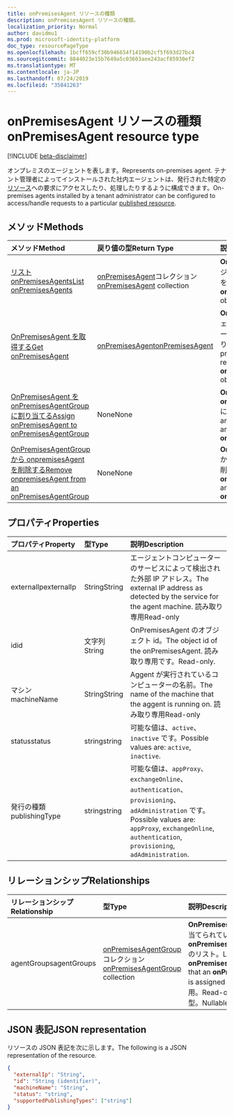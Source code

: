 ```yaml
---
title: onPremisesAgent リソースの種類
description: onPremisesAgent リソースの種類。
localization_priority: Normal
author: davidmu1
ms.prod: microsoft-identity-platform
doc_type: resourcePageType
ms.openlocfilehash: 1bcff659cf30b946654f14190b2cf5f693d27bc4
ms.sourcegitcommit: 8844023e15b7649a5c03603aee243acf85930ef2
ms.translationtype: MT
ms.contentlocale: ja-JP
ms.lasthandoff: 07/24/2019
ms.locfileid: "35841263"
---
```

# <a name="onpremisesagent-resource-type"></a><span data-ttu-id="8a58d-103">onPremisesAgent リソースの種類</span><span class="sxs-lookup"><span data-stu-id="8a58d-103">onPremisesAgent resource type</span></span>

[!INCLUDE [beta-disclaimer](../../includes/beta-disclaimer.md)]

<span data-ttu-id="8a58d-104">オンプレミスのエージェントを表します。</span><span class="sxs-lookup"><span data-stu-id="8a58d-104">Represents on-premises agent.</span></span> <span data-ttu-id="8a58d-105">テナント管理者によってインストールされた社内エージェントは、発行された特定の[リソース](publishedresource.md)への要求にアクセスしたり、処理したりするように構成できます。</span><span class="sxs-lookup"><span data-stu-id="8a58d-105">On-premises agents installed by a tenant administrator can be configured to access/handle requests to a particular [published resource](publishedresource.md).</span></span>

## <a name="methods"></a><span data-ttu-id="8a58d-106">メソッド</span><span class="sxs-lookup"><span data-stu-id="8a58d-106">Methods</span></span>

| <span data-ttu-id="8a58d-107">メソッド</span><span class="sxs-lookup"><span data-stu-id="8a58d-107">Method</span></span>       | <span data-ttu-id="8a58d-108">戻り値の型</span><span class="sxs-lookup"><span data-stu-id="8a58d-108">Return Type</span></span> | <span data-ttu-id="8a58d-109">説明</span><span class="sxs-lookup"><span data-stu-id="8a58d-109">Description</span></span> |
|:-------------|:------------|:------------|
| [<span data-ttu-id="8a58d-110">リスト onPremisesAgents</span><span class="sxs-lookup"><span data-stu-id="8a58d-110">List onPremisesAgents</span></span>](../api/onpremisesagent-list.md) | <span data-ttu-id="8a58d-111">[onPremisesAgent](onpremisesagent.md)コレクション</span><span class="sxs-lookup"><span data-stu-id="8a58d-111">[onPremisesAgent](onpremisesagent.md) collection</span></span> | <span data-ttu-id="8a58d-112">**OnPremisesAgents**オブジェクトのコレクションを取得します。</span><span class="sxs-lookup"><span data-stu-id="8a58d-112">Get an **onPremisesAgents** object collection.</span></span> |
| [<span data-ttu-id="8a58d-113">OnPremisesAgent を取得する</span><span class="sxs-lookup"><span data-stu-id="8a58d-113">Get onPremisesAgent</span></span>](../api/onpremisesagent-get.md) | [<span data-ttu-id="8a58d-114">onPremisesAgent</span><span class="sxs-lookup"><span data-stu-id="8a58d-114">onPremisesAgent</span></span>](onpremisesagent.md) | <span data-ttu-id="8a58d-115">**OnPremisesAgent**オブジェクトのプロパティとリレーションシップを読み取ります。</span><span class="sxs-lookup"><span data-stu-id="8a58d-115">Read the properties and relationships of an **onPremisesAgent** object.</span></span> |
| [<span data-ttu-id="8a58d-116">OnPremisesAgent を onPremisesAgentGroup に割り当てる</span><span class="sxs-lookup"><span data-stu-id="8a58d-116">Assign onPremisesAgent to onPremisesAgentGroup</span></span>](../api/onpremisesagent-post-agentgroups.md) | <span data-ttu-id="8a58d-117">None</span><span class="sxs-lookup"><span data-stu-id="8a58d-117">None</span></span> | <span data-ttu-id="8a58d-118">**OnPremisesAgent**を**onPremisesAgentGroup**に割り当てます。</span><span class="sxs-lookup"><span data-stu-id="8a58d-118">Assign an **onPremisesAgent** to an **onPremisesAgentGroup**.</span></span>|
| [<span data-ttu-id="8a58d-119">OnPremisesAgentGroup から onpremisesAgent を削除する</span><span class="sxs-lookup"><span data-stu-id="8a58d-119">Remove onpremisesAgent from an onPremisesAgentGroup</span></span>](../api/onpremisesagent-delete-agentgroups.md) | <span data-ttu-id="8a58d-120">None</span><span class="sxs-lookup"><span data-stu-id="8a58d-120">None</span></span> | <span data-ttu-id="8a58d-121">**OnPremisesAgentGroup**から**onPremisesAgent**を削除します。</span><span class="sxs-lookup"><span data-stu-id="8a58d-121">Remove an **onPremisesAgent** from an **onPremisesAgentGroup**.</span></span> |

## <a name="properties"></a><span data-ttu-id="8a58d-122">プロパティ</span><span class="sxs-lookup"><span data-stu-id="8a58d-122">Properties</span></span>

| <span data-ttu-id="8a58d-123">プロパティ</span><span class="sxs-lookup"><span data-stu-id="8a58d-123">Property</span></span>     | <span data-ttu-id="8a58d-124">型</span><span class="sxs-lookup"><span data-stu-id="8a58d-124">Type</span></span>        | <span data-ttu-id="8a58d-125">説明</span><span class="sxs-lookup"><span data-stu-id="8a58d-125">Description</span></span> |
|:-------------|:------------|:------------|
|<span data-ttu-id="8a58d-126">externalIp</span><span class="sxs-lookup"><span data-stu-id="8a58d-126">externalIp</span></span>|<span data-ttu-id="8a58d-127">String</span><span class="sxs-lookup"><span data-stu-id="8a58d-127">String</span></span>|<span data-ttu-id="8a58d-128">エージェントコンピューターのサービスによって検出された外部 IP アドレス。</span><span class="sxs-lookup"><span data-stu-id="8a58d-128">The external IP address as detected by the service for the agent machine.</span></span> <span data-ttu-id="8a58d-129">読み取り専用</span><span class="sxs-lookup"><span data-stu-id="8a58d-129">Read-only</span></span>|
|<span data-ttu-id="8a58d-130">id</span><span class="sxs-lookup"><span data-stu-id="8a58d-130">id</span></span>|<span data-ttu-id="8a58d-131">文字列</span><span class="sxs-lookup"><span data-stu-id="8a58d-131">String</span></span>| <span data-ttu-id="8a58d-132">OnPremisesAgent のオブジェクト id。</span><span class="sxs-lookup"><span data-stu-id="8a58d-132">The object id of the onPremisesAgent.</span></span> <span data-ttu-id="8a58d-133">読み取り専用です。</span><span class="sxs-lookup"><span data-stu-id="8a58d-133">Read-only.</span></span>|
|<span data-ttu-id="8a58d-134">マシン</span><span class="sxs-lookup"><span data-stu-id="8a58d-134">machineName</span></span>|<span data-ttu-id="8a58d-135">String</span><span class="sxs-lookup"><span data-stu-id="8a58d-135">String</span></span>|<span data-ttu-id="8a58d-136">Aggent が実行されているコンピューターの名前。</span><span class="sxs-lookup"><span data-stu-id="8a58d-136">The name of the machine that the aggent is running on.</span></span> <span data-ttu-id="8a58d-137">読み取り専用</span><span class="sxs-lookup"><span data-stu-id="8a58d-137">Read-only</span></span>|
|<span data-ttu-id="8a58d-138">status</span><span class="sxs-lookup"><span data-stu-id="8a58d-138">status</span></span>|<span data-ttu-id="8a58d-139">string</span><span class="sxs-lookup"><span data-stu-id="8a58d-139">string</span></span>| <span data-ttu-id="8a58d-140">可能な値は、`active`、`inactive` です。</span><span class="sxs-lookup"><span data-stu-id="8a58d-140">Possible values are: `active`, `inactive`.</span></span>|
|<span data-ttu-id="8a58d-141">発行の種類</span><span class="sxs-lookup"><span data-stu-id="8a58d-141">publishingType</span></span>|<span data-ttu-id="8a58d-142">string</span><span class="sxs-lookup"><span data-stu-id="8a58d-142">string</span></span>| <span data-ttu-id="8a58d-143">可能な値は、`appProxy`、`exchangeOnline`、`authentication`、`provisioning`、`adAdministration` です。</span><span class="sxs-lookup"><span data-stu-id="8a58d-143">Possible values are: `appProxy`, `exchangeOnline`, `authentication`, `provisioning`, `adAdministration`.</span></span>|

## <a name="relationships"></a><span data-ttu-id="8a58d-144">リレーションシップ</span><span class="sxs-lookup"><span data-stu-id="8a58d-144">Relationships</span></span>

| <span data-ttu-id="8a58d-145">リレーションシップ</span><span class="sxs-lookup"><span data-stu-id="8a58d-145">Relationship</span></span> | <span data-ttu-id="8a58d-146">型</span><span class="sxs-lookup"><span data-stu-id="8a58d-146">Type</span></span>        | <span data-ttu-id="8a58d-147">説明</span><span class="sxs-lookup"><span data-stu-id="8a58d-147">Description</span></span> |
|:-------------|:------------|:------------|
|<span data-ttu-id="8a58d-148">agentGroups</span><span class="sxs-lookup"><span data-stu-id="8a58d-148">agentGroups</span></span>|<span data-ttu-id="8a58d-149">[onPremisesAgentGroup](onpremisesagentgroup.md)コレクション</span><span class="sxs-lookup"><span data-stu-id="8a58d-149">[onPremisesAgentGroup](onpremisesagentgroup.md) collection</span></span>| <span data-ttu-id="8a58d-150">**OnPremisesAgent**が割り当てられている**onPremisesAgentGroups**のリスト。</span><span class="sxs-lookup"><span data-stu-id="8a58d-150">List of **onPremisesAgentGroups** that an **onPremisesAgent** is assigned to.</span></span> <span data-ttu-id="8a58d-151">読み取り専用。</span><span class="sxs-lookup"><span data-stu-id="8a58d-151">Read-only.</span></span> <span data-ttu-id="8a58d-152">Null 許容型。</span><span class="sxs-lookup"><span data-stu-id="8a58d-152">Nullable.</span></span>|

## <a name="json-representation"></a><span data-ttu-id="8a58d-153">JSON 表記</span><span class="sxs-lookup"><span data-stu-id="8a58d-153">JSON representation</span></span>

<span data-ttu-id="8a58d-154">リソースの JSON 表記を次に示します。</span><span class="sxs-lookup"><span data-stu-id="8a58d-154">The following is a JSON representation of the resource.</span></span>

<!-- {
  "blockType": "resource",
  "optionalProperties": [

  ],
  "@odata.type": "microsoft.graph.onPremisesAgent",
  "baseType": "",
  "keyProperty": "id"
}-->

```json
{
  "externalIp": "String",
  "id": "String (identifier)",
  "machineName": "String",
  "status": "string",
  "supportedPublishingTypes": ["string"]
}
```

<!-- uuid: 16cd6b66-4b1a-43a1-adaf-3a886856ed98
2019-02-04 14:57:30 UTC -->
<!-- {
  "type": "#page.annotation",
  "description": "onPremisesAgent resource",
  "keywords": "",
  "section": "documentation",
  "tocPath": ""
}-->
